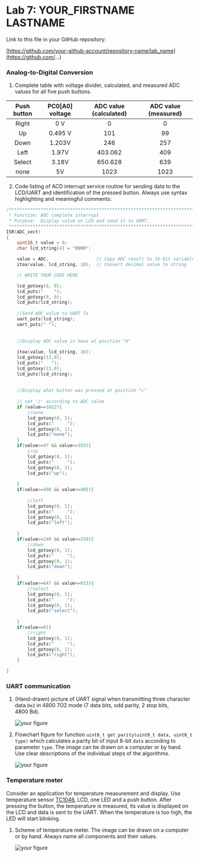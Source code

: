 # Lab 7: YOUR_FIRSTNAME LASTNAME

Link to this file in your GitHub repository:

[https://github.com/your-github-account/repository-name/lab_name](https://github.com/...)

### Analog-to-Digital Conversion

1. Complete table with voltage divider, calculated, and measured ADC values for all five push buttons.
   
 | **Push button** | **PC0[A0] voltage** | **ADC value (calculated)** | **ADC value (measured)** |
 | :-------------: | :-----------------: | :------------------------: | :----------------------: |
 |      Right      |      0&nbsp;V       |             0              |            0             |
 |       Up        |    0.495&nbsp;V     |            101             |            99            |
 |      Down       |       1.203V        |            246             |           257            |
 |      Left       |        1.97V        |          403.062           |           409            |
 |     Select      |        3.18V        |          650.628           |           639            |
 |      none       |         5V          |            1023            |           1023           |

2. Code listing of ACD interrupt service routine for sending data to the LCD/UART and identification of the pressed button. Always use syntax highlighting and meaningful comments:

```c
/**********************************************************************
 * Function: ADC complete interrupt
 * Purpose:  Display value on LCD and send it to UART.
 **********************************************************************/
ISR(ADC_vect)
{
    uint16_t value = 0;
    char lcd_string[4] = "0000";

    value = ADC;                  // Copy ADC result to 16-bit variable
    itoa(value, lcd_string, 10);  // Convert decimal value to string

    // WRITE YOUR CODE HERE

    lcd_gotoxy(8, 0);
	lcd_puts("    ");
	lcd_gotoxy(8, 0);
	lcd_puts(lcd_string);
		
	//Send ADC value to UART Tx
	uart_puts(lcd_string);
	uart_puts(" ");
	
	
	//Display ADC value in hexa at position "b"
	
	itoa(value, lcd_string, 16);
	lcd_gotoxy(13,0);
	lcd_puts("   ");
	lcd_gotoxy(13,0);
	lcd_puts(lcd_string);
	
	
	//Display what button was pressed at position "c"
	
	// set 'c' according to ADC value
	if (value==1022){
		//none
		lcd_gotoxy(8, 1);
		lcd_puts("     ");
		lcd_gotoxy(8, 1);
		lcd_puts("none");
	}
	if(value>=97 && value<=103){
		//up
		lcd_gotoxy(8, 1);
		lcd_puts("     ");
		lcd_gotoxy(8, 1);
		lcd_puts("up");
		
	}
	if(value>=400 && value<=405){
		
		//left
		lcd_gotoxy(8, 1);
		lcd_puts("     ");
		lcd_gotoxy(8, 1);
		lcd_puts("left");
		
	}
	if(value>=240 && value<=250){
		//down
		lcd_gotoxy(8, 1);
		lcd_puts("     ");
		lcd_gotoxy(8, 1);
		lcd_puts("down");
		
	}
	if(value>=647 && value<=653){
		//select
		lcd_gotoxy(8, 1);
		lcd_puts("     ");
		lcd_gotoxy(8, 1);
		lcd_puts("select");
		
	}
	if(value==0){
		//right
		lcd_gotoxy(8, 1);
		lcd_puts("     ");
		lcd_gotoxy(8, 1);
		lcd_puts("right");
	}

}
```

### UART communication

1. (Hand-drawn) picture of UART signal when transmitting three character data `De2` in 4800 7O2 mode (7 data bits, odd parity, 2 stop bits, 4800&nbsp;Bd).

   ![your figure]()

2. Flowchart figure for function `uint8_t get_parity(uint8_t data, uint8_t type)` which calculates a parity bit of input 8-bit `data` according to parameter `type`. The image can be drawn on a computer or by hand. Use clear descriptions of the individual steps of the algorithms.

   ![your figure]()

### Temperature meter

Consider an application for temperature measurement and display. Use temperature sensor [TC1046](http://ww1.microchip.com/downloads/en/DeviceDoc/21496C.pdf), LCD, one LED and a push button. After pressing the button, the temperature is measured, its value is displayed on the LCD and data is sent to the UART. When the temperature is too high, the LED will start blinking.

1. Scheme of temperature meter. The image can be drawn on a computer or by hand. Always name all components and their values.

   ![your figure]()